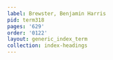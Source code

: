 ```yaml
---
label: Brewster, Benjamin Harris
pid: term318
pages: '629'
order: '0122'
layout: generic_index_term
collection: index-headings
---
```

